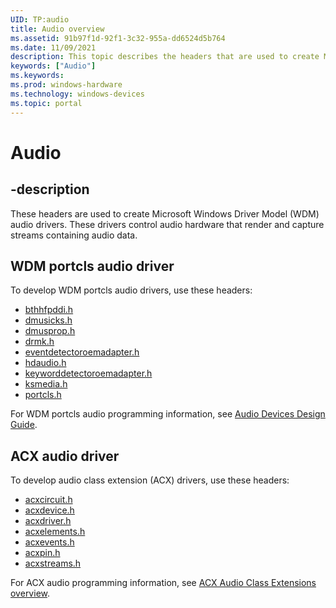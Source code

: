 ```yaml
---
UID: TP:audio
title: Audio overview
ms.assetid: 91b97f1d-92f1-3c32-955a-dd6524d5b764
ms.date: 11/09/2021
description: This topic describes the headers that are used to create Microsoft Windows WDM and ACX audio drivers. These drivers control audio hardware that render and capture streams containing audio data.
keywords: ["Audio"]
ms.keywords: 
ms.prod: windows-hardware
ms.technology: windows-devices
ms.topic: portal
---
```


# Audio

## -description

These headers are used to create Microsoft Windows Driver Model (WDM) audio drivers. These drivers control audio hardware that render and capture streams containing audio data.

## WDM portcls audio driver

To develop WDM portcls audio drivers, use these headers:

* [bthhfpddi.h](../bthhfpddi/index.md)
* [dmusicks.h](../dmusicks/index.md)
* [dmusprop.h](../dmusprop/index.md)
* [drmk.h](../drmk/index.md)
* [eventdetectoroemadapter.h](../eventdetectoroemadapter/index.md)
* [hdaudio.h](../hdaudio/index.md)
* [keyworddetectoroemadapter.h](../keyworddetectoroemadapter/index.md)
* [ksmedia.h](../ksmedia/index.md)
* [portcls.h](../portcls/index.md)

For WDM portcls audio programming information, see [Audio Devices Design Guide](/windows-hardware/drivers/audio).

## ACX audio driver

To develop audio class extension (ACX) drivers, use these headers:

* [acxcircuit.h](../acxcircuit/index.md)
* [acxdevice.h](../acxdevice/index.md)
* [acxdriver.h](../acxdriver/index.md)
* [acxelements.h](../acxelements/index.md)
* [acxevents.h](../acxevents/index.md)
* [acxpin.h](../acxpin/index.md)
* [acxstreams.h](../acxstreams/index.md)


For ACX audio programming information, see  [ACX Audio Class Extensions overview](/windows-hardware/drivers/audio/acx-audio-class-extensions-overview).


